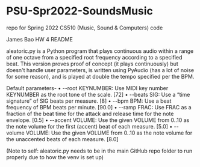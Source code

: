# PSU-Spr2022-SoundsMusic
repo for Spring 2022 CS510 (Music, Sound &amp; Computers) code

James Bao
HW 4 README


aleatoric.py is a Python program that plays continuous audio within a range of one octave from a specified root frequency according to a specified beat. This version proves proof of concept (it plays continuously) but doesn't handle user parameters, is written using PyAudio (has a lot of noise for some reason), and is played at double the tempo specified per the BPM. 

Default parameters-
•	--root KEYNUMBER: Use MIDI key number KEYNUMBER as the root tone of the scale. [72]
•	--beats SIG: Use a “time signature” of SIG beats per measure. [8]
•	--bpm BPM: Use a beat frequency of BPM beats per minute. [90.0]
•	--ramp FRAC: Use FRAC as a fraction of the beat time for the attack and release time for the note envelope. [0.5]
•	--accent VOLUME: Use the given VOLUME from 0..10 as the note volume for the first (accent) beat of each measure. [5.0]
•	--volume VOLUME: Use the given VOLUME from 0..10 as the note volume for the unaccented beats of each measure. [8.0]
 

(Note to self: aleatoric.py needs to be in the main GitHub repo folder to run properly due to how the venv is set up)